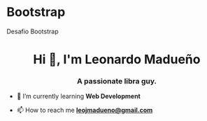# Bootstrap
Desafio Bootstrap
<h1 align="center">Hi 👋, I'm Leonardo Madueño</h1>
<h3 align="center">A passionate libra guy.</h3>

- 🌱 I’m currently learning **Web Development**

- 📫 How to reach me **leojmadueno@gmail.com**


